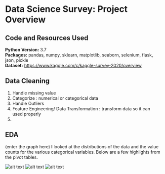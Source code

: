 # Data Science Survey: Project Overview 


## Code and Resources Used 
**Python Version:** 3.7  
**Packages:** pandas, numpy, sklearn, matplotlib, seaborn, selenium, flask, json, pickle  
**Dataset:** https://www.kaggle.com/c/kaggle-survey-2020/overview

## Data Cleaning
1. Handle missing value
2. Categorize : numerical or categorical data
3. Handle Outliers
4. Feature Engineering/ Data Transformation : transform data so it can used properly
5. 

## EDA
(enter the graph here)
I looked at the distributions of the data and the value counts for the various categorical variables. Below are a few highlights from the pivot tables. 

![alt text](https://github.com/PlayingNumbers/ds_salary_proj/blob/master/salary_by_job_title.PNG "Salary by Position")
![alt text](https://github.com/PlayingNumbers/ds_salary_proj/blob/master/positions_by_state.png "Job Opportunities by State")
![alt text](https://github.com/PlayingNumbers/ds_salary_proj/blob/master/correlation_visual.png "Correlations")





